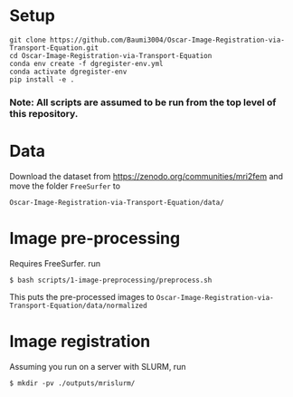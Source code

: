 # Setup

```
git clone https://github.com/Baumi3004/Oscar-Image-Registration-via-Transport-Equation.git
cd Oscar-Image-Registration-via-Transport-Equation
conda env create -f dgregister-env.yml
conda activate dgregister-env
pip install -e .
```

### Note: All scripts are assumed to be run from the top level of this repository.

# Data

Download the dataset from https://zenodo.org/communities/mri2fem and move the folder `FreeSurfer` to 
```
Oscar-Image-Registration-via-Transport-Equation/data/
```

# Image pre-processing

Requires FreeSurfer.
run 
```
$ bash scripts/1-image-preprocessing/preprocess.sh
```

This puts the pre-processed images to `Oscar-Image-Registration-via-Transport-Equation/data/normalized`

# Image registration

Assuming you run on a server with SLURM, run

```
$ mkdir -pv ./outputs/mrislurm/
$ sbatch scripts/4-postprocessing/optimize3d.slurm 
```

Alternatively,
```
$ export IMG1=./data/normalized/cropped/cropped_abbytoernie_nyul.mgz
$ export IMG2=./data/normalized/cropped/cropped_ernie_brain_nyul.mgz
$ python3 -u ./scripts/3-optimization/Optimize3d.py --output_dir my_registration_1 \
--input ${IMG1} --target ${IMG2}
```


Improve upon the first registration by a second velocity based transform:
```
$ export IMG1=./data/normalized/cropped/cropped_abbytoernie_nyul.mgz
$ export IMG2=./data/normalized/cropped/cropped_ernie_brain_nyul.mgz
$ python3 -u ./scripts/3-optimization/Optimize3d.py --output_dir my_registration_2 \
--starting_state my_registration_2/State_checkpoint.xdmf
--input ${IMG1} --target ${IMG2}
```

# Mesh generation


Requires FreeSurfer and SVMTK https://github.com/SVMTK/SVMTK. To install,

```
conda env create -f meshregister-env.yml
conda activate svmtk
pip install -e .
```


Meshes used in the paper can be downloaded from https://github.com/bzapf/meshes.

Locate the meshes under `Oscar-Image-Registration-via-Transport-Equation/data/meshes/`


## Ventricular system mesh

Requires the manually edited FreeSurfer segmentation file for "Abby". 
Download from https://github.com/bzapf/meshes and move to `Oscar-Image-Registration-via-Transport-Equation/data/FreeSurfer/abby/reg-ventricles-w-aq.mgz`.


To create the ventricular system surface files, run
```
$ bash scripts/2-meshing/exctract-ventricles.sh
```
Then, meshing using

```
$ python scripts/2-meshing/make_ventricle_mesh.py
```



## Left hemisphere mesh

As described in Mardal et al. "Mathematical modeling of the human brain: from magnetic resonance images to finite element simulation" Springer 2022.
The resulting meshes can be downloaded from https://github.com/bzapf/meshes.


# Mesh registration


## Affine mesh registration
We perform the affine registration of the mesh manually. 
This is useful to visualize the affine-registered meshes together with the target image.

```
$ python scripts/2-meshing/register_brain_mesh.py
```

## Velocity-field mesh registration.

